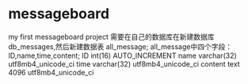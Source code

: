# messageboard
my first messageboard project
需要在自己的数据库在新建数据库 db_messages,然后新建数据表 all_message;
all_message中四个字段：ID,name,time,content;
ID int(16) AUTO_INCREMENT
name varchar(32) utf8mb4_unicode_ci
time varchar(32) utf8mb4_unicode_ci
content text 4096 utf8mb4_unicode_ci
